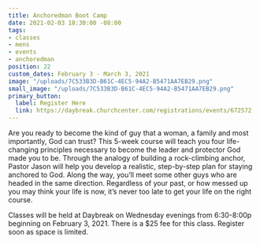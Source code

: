 ```yaml
---
title: Anchoredman Boot Camp
date: 2021-02-03 18:30:00 -08:00
tags:
- classes
- mens
- events
- anchoredman
position: 22
custom_dates: February 3 - March 3, 2021
image: "/uploads/7C533B3D-B61C-4EC5-94A2-B5471AA7EB29.png"
small_image: "/uploads/7C533B3D-B61C-4EC5-94A2-B5471AA7EB29.png"
primary_button:
  label: Register Here
  link: https://daybreak.churchcenter.com/registrations/events/672572
---
```


Are you ready to become the kind of guy that a woman, a family and most importantly, God can trust? This 5-week course will teach you four life-changing principles necessary to become the leader and protector God made you to be. Through the analogy of building a rock-climbing anchor, Pastor Jason will help you develop a realistic, step-by-step plan for staying anchored to God. Along the way, you’ll meet some other guys who are headed in the same direction. Regardless of your past, or how messed up you may think your life is now, it’s never too late to get your life on the right course. 

Classes will be held at Daybreak on Wednesday evenings from 6:30-8:00p beginning on February 3, 2021. There is a $25 fee for this class. Register soon as space is limited.
